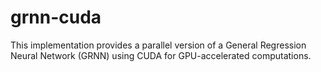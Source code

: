 # grnn-cuda
This implementation provides a parallel version of a General Regression Neural Network (GRNN) using CUDA for GPU-accelerated computations.
